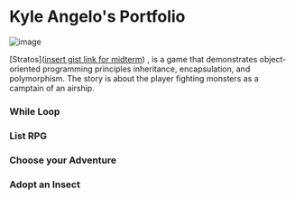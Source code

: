 # Kyle Angelo's Portfolio

![image](https://github.com/Kairu000/kairu000.github.io/assets/147940738/f142b653-9e05-43a6-9dcb-1c6ba3d39e02)


[Stratos]([insert gist link for midterm](https://gist.github.com/Kairu000/7f9d216fd5112f05c11dc656a734452d))
, is a game that demonstrates object-oriented programming principles inheritance, encapsulation, and polymorphism.
 The story is about the player fighting monsters as a camptain of an airship. 

### While Loop

### List RPG

### Choose your Adventure

### Adopt an Insect
